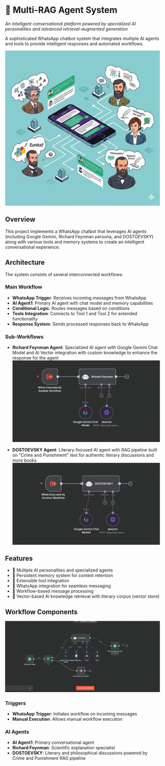 # 🤖 Multi-RAG Agent System

*An intelligent conversational platform powered by specialized AI personalities and advanced retrieval-augmented generation*

A sophisticated WhatsApp chatbot system that integrates multiple AI agents and tools to provide intelligent responses and automated workflows.

![System Overview](photo/overview1.png)

## Overview

This project implements a WhatsApp chatbot that leverages AI agents (including Google Gemini, Richard Feynman persona, and DOSTOEVSKY) along with various tools and memory systems to create an intelligent conversational experience.

## Architecture

The system consists of several interconnected workflows:

### Main Workflow
- **WhatsApp Trigger**: Receives incoming messages from WhatsApp
- **AI Agent1**: Primary AI agent with chat model and memory capabilities
- **Conditional Logic**: Routes messages based on conditions
- **Tools Integration**: Connects to Tool 1 and Tool 2 for extended functionality
- **Response System**: Sends processed responses back to WhatsApp

### Sub-Workflows
- **Richard Feynman Agent**: Specialized AI agent with Google Gemini Chat Model and AI Vector integration with custom knowledge to enhance the response for the agent 
![System Overview](photo/agent2.png)

- **DOSTOEVSKY Agent**: Literary-focused AI agent with RAG pipeline built on "Crime and Punishment" text for authentic literary discussions and more books 
![System Overview](photo/agent1.png)

## Features

- 🤖 Multiple AI personalities and specialized agents
- 💾 Persistent memory system for context retention
- 🔧 Extensible tool integration
- 📱 WhatsApp integration for seamless messaging
- 🔄 Workflow-based message processing
- 🧠 Vector-based AI knowledge retrieval with literary corpus (vector store)

## Workflow Components
![System Overview](photo/agent0.png)

### Triggers
- **WhatsApp Trigger**: Initiates workflow on incoming messages
- **Manual Execution**: Allows manual workflow execution

### AI Agents
- **AI Agent1**: Primary conversational agent
- **Richard Feynman**: Scientific explanation specialist
- **DOSTOEVSKY**: Literary and philosophical discussions powered by Crime and Punishment RAG pipeline
